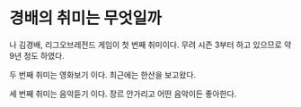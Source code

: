 # 경배의 취미는 무엇일까

나 김경배, 리그오브레전드 게임이 첫 번째 취미이다. 무려 시즌 3부터 하고 있으므로 약 9년 정도 하였다.

두 번째 취미는 영화보기 이다. 최근에는 한산을 보고왔다.

세 번째 취미는 음악듣기 이다. 장르 안가리고 어떤 음악이든 좋아한다.
